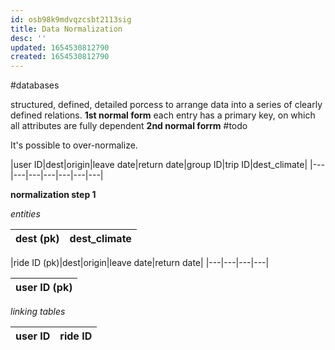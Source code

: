 ```yaml
---
id: osb98k9mdvqzcsbt2113sig
title: Data Normalization
desc: ''
updated: 1654530812790
created: 1654530812790
---
```

#databases

structured, defined, detailed porcess to arrange data into a series of clearly defined relations.
**1st normal form** each entry has a primary key, on which all attributes are fully dependent
**2nd normal forrm** #todo

It's possible to over-normalize.

|user ID|dest|origin|leave date|return date|group ID|trip ID|dest_climate|
|---|---|---|---|---|---|---|

**normalization step 1**

*entities*

|dest (pk)|dest_climate|
|---|---|

|ride ID (pk)|dest|origin|leave date|return date|
|---|---|---|---|

|user ID (pk)|
|---|

*linking tables*

|user ID|ride ID|
|---|---|
